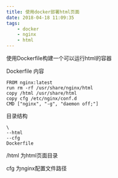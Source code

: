 ```yaml
---
title: 使用docker部署html页面
date: 2018-04-18 11:09:35
tags:
    - docker
    - nginx
    - html
---
```


使用Dockerfile构建一个可以运行html的容器

Dockerfile 内容

```
FROM nginx:latest
run rm -rf /usr/share/nginx/html
copy /html /usr/share/html
copy cfg /etc/nginx/conf.d
CMD ["nginx", "-g", "daemon off;"]
```

目录结构

```
\
--html
--cfg
Dockerfile
```

/html 为html页面目录

cfg 为nginx配置文件路径


